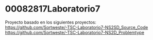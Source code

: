 # 00082817Laboratorio7
Proyecto basado en los siguientes proyectos: https://github.com/Sortweste/-TSC-Laboratorio7-NS2SD_Source_Code
https://github.com/Sortweste/-TSC-Laboratorio7-NS2D_Problemtype
